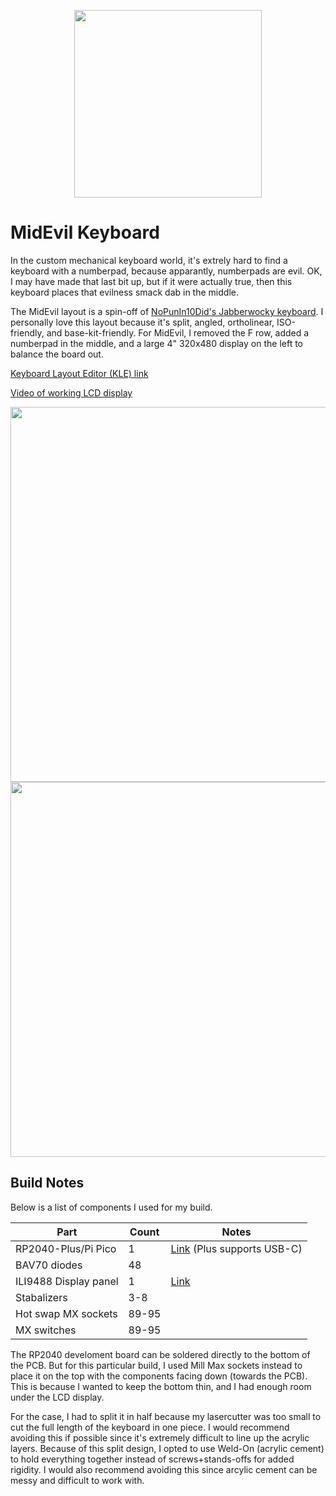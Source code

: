 <p align="center">
  <img width="300" src="https://github.com/dcpedit/midevil/assets/800930/b377696a-f6c3-4ea8-bcae-02e4c34f0f71" />
</p>

# MidEvil Keyboard

In the custom mechanical keyboard world, it's extrely hard to find a keyboard with a numberpad, because apparantly, numberpads are evil.  OK, I may have made that last bit up, but if it were actually true, then this keyboard places that evilness smack dab in the middle.

The MidEvil layout is a spin-off of [NoPunIn10Did's Jabberwocky keyboard](https://nopunin10did.com/jabberwocky/).  I personally love this layout because it's split, angled, ortholinear, ISO-friendly, and base-kit-friendly.  For MidEvil, I removed the F row, added a numberpad in the middle, and a large 4" 320x480 display on the left to balance the board out.

[Keyboard Layout Editor (KLE) link](http://www.keyboard-layout-editor.com/#/gists/5e6926203118d3330f9e0acac1204c25)

[Video of working LCD display](https://youtube.com/shorts/0m6KOO1_2bI)

<img width="600" src="https://github.com/dcpedit/midevil/assets/800930/9e303a6d-ccf6-4c96-9f11-2477bee89c89" />
<img width="600" src="https://github.com/dcpedit/midevil/assets/800930/aaf7cab2-8d8a-4723-8807-a5c55e920234" />

## Build Notes

Below is a list of components I used for my build.

| Part                        | Count | Notes |
|-----------------------------|-------|-------|
| RP2040-Plus/Pi Pico         | 1     | [Link](https://www.waveshare.com/rp2040-plus.htm) (Plus supports USB-C)
| BAV70 diodes                | 48    |
| ILI9488 Display panel       | 1     | [Link](https://a.aliexpress.com/_mNlXxx4)
| Stabalizers                 | 3-8   |
| Hot swap MX sockets         | 89-95 |
| MX switches                 | 89-95 |

The RP2040 develoment board can be soldered directly to the bottom of the PCB. But for this particular build, I used Mill Max sockets instead to place it on the top with the components facing down (towards the PCB).  This is because I wanted to keep the bottom thin, and I had enough room under the LCD display.

For the case, I had to split it in half because my lasercutter was too small to cut the full length of the keyboard in one piece.  I would recommend avoiding this if possible since it's extremely difficult to line up the acrylic layers.  Because of this split design, I opted to use Weld-On (acrylic cement) to hold everything together instead of screws+stands-offs for added rigidity.  I would also recommend avoiding this since arcylic cement can be messy and difficult to work with.